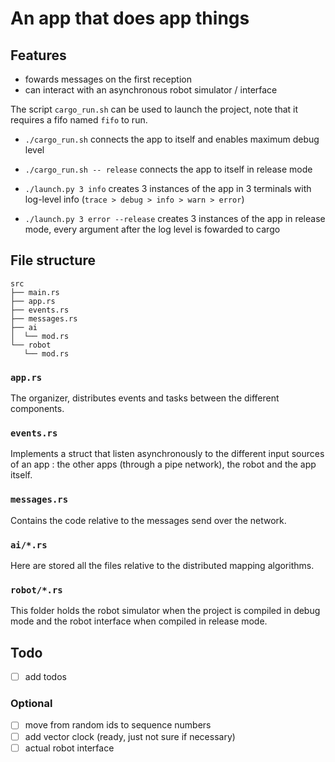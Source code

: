 An app that does app things
===

## Features

* fowards messages on the first reception
* can interact with an asynchronous robot simulator / interface

The script `cargo_run.sh` can be used to launch the project, note that it requires a fifo named `fifo` to run. 
* `./cargo_run.sh` connects the app to itself and enables maximum debug level
* `./cargo_run.sh -- release` connects the app to itself in release mode

* `./launch.py 3 info`  creates 3 instances of the app in 3 terminals with log-level info (`trace > debug > info > warn > error`)
* `./launch.py 3 error --release`  creates 3 instances of the app in release mode, every argument after the log level is fowarded to cargo

## File structure

```
src
├── main.rs
├── app.rs
├── events.rs
├── messages.rs
├── ai
│  └── mod.rs
└── robot
   └── mod.rs
```

### `app.rs`

The organizer, distributes events and tasks between the different components.

### `events.rs`

Implements a struct that listen asynchronously to the different input sources of an app : the other apps (through a pipe network), the robot and the app itself.

### `messages.rs`

Contains the code relative to the messages send over the network.

### `ai/*.rs`

Here are stored all the files relative to the distributed mapping algorithms.

### `robot/*.rs`

This folder holds the robot simulator when the project is compiled in debug mode and the robot interface when compiled in release mode.


## Todo

- [ ] add todos


### Optional

- [ ] move from random ids to sequence numbers
- [ ] add vector clock (ready, just not sure if necessary)
- [ ] actual robot interface
